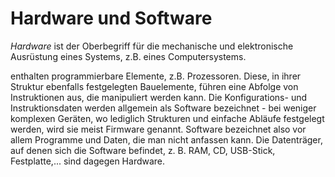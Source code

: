 # Hardware und Software
*Hardware* ist der Oberbegriff für die mechanische und elektronische Ausrüstung eines Systems, z.B. eines Computersystems.

enthalten programmierbare Elemente, z.B. Prozessoren. Diese, in ihrer Struktur ebenfalls festgelegten Bauelemente, führen eine Abfolge von Instruktionen aus, die manipuliert werden kann. Die Konfigurations- und Instruktionsdaten werden allgemein als Software bezeichnet - bei weniger komplexen Geräten, wo lediglich Strukturen und einfache Abläufe festgelegt werden, wird sie meist Firmware genannt. Software bezeichnet also vor allem Programme und Daten, die man nicht anfassen kann. Die Datenträger, auf denen sich die Software befindet, z. B. RAM, CD, USB-Stick, Festplatte,... sind dagegen Hardware.